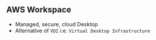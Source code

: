 ## AWS Workspace

- Managed, secure, cloud Desktop
- Alternative of `VDI` i.e. `Virtual Desktop Infrastructure`
